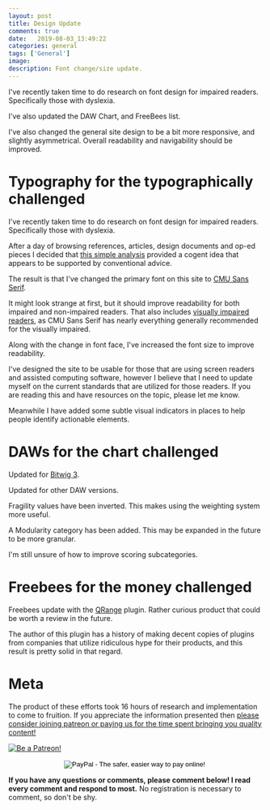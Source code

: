```yaml
---
layout: post
title: Design Update
comments: true
date:   2019-08-03_13:49:22 
categories: general
tags: ['General']
image:
description: Font change/size update.
---
```


I've recently taken time to do research on font design for impaired readers. Specifically those with dyslexia.

I've also updated the DAW Chart, and FreeBees list.

I've also changed the general site design to be a bit more responsive, and slightly asymmetrical. Overall readability and navigability should be improved.

<!--more-->

# Typography for the typographically challenged

I've recently taken time to do research on font design for impaired readers. Specifically those with dyslexia.

After a day of browsing references, articles, design documents and op-ed pieces I decided that [this simple analysis](http://dyslexiahelp.umich.edu/sites/default/files/good_fonts_for_dyslexia_study.pdf) provided a cogent idea that appears to be supported by conventional advice.

The result is that I've changed the primary font on this site to [CMU Sans Serif](https://fontlibrary.org/en/font/cmu-sans-serif).

It might look strange at first, but it should improve readability for both impaired and non-impaired readers. That also includes [visually impaired readers](https://pdfs.semanticscholar.org/39ae/3d2c6b8dabe1082f9fcbd53ccd0260b8f88b.pdf), as CMU Sans Serif has nearly everything generally recommended for the visually impaired.

Along with the change in font face, I've increased the font size to improve readability.

I've designed the site to be usable for those that are using screen readers and assisted computing software, however I believe that I need to update myself on the current standards that are utilized for those readers. If you are reading this and have resources on the topic, please let me know.

Meanwhile I have added some subtle visual indicators in places to help people identify actionable elements.

# DAWs for the chart challenged

Updated for [Bitwig 3](https://www.bitwig.com/en/bitwig-studio/bitwig-studio-3.html).

Updated for other DAW versions.

Fragility values have been inverted. This makes using the weighting system more useful.

A Modularity category has been added. This may be expanded in the future to be more granular.

I'm still unsure of how to improve scoring subcategories.

# Freebees for the money challenged

Freebees update with the [QRange](https://lkjbdsp.wordpress.com/qrange/) plugin. Rather curious product that could be worth a review in the future.

The author of this plugin has a history of making decent copies of plugins from companies that utilize ridiculous hype for their products, and this result is pretty solid in that regard.

# Meta

The product of these efforts took 16 hours of research and implementation to come to fruition. If you appreciate the information presented then <a href="/DonateNow/">please consider joining patreon or paying us for the time spent bringing you quality content!</a>

<a href="https://www.patreon.com/bePatron?u=7465992"> <img class="patreon-button" src="/assets/Patreon.png" alt="Be a Patreon!"></a>

<form style="text-align: center;" action="https://www.paypal.com/cgi-bin/webscr" method="post" target="_top">
<input type="hidden" name="cmd" value="_s-xclick">
<input type="hidden" name="hosted_button_id" value="BR247JAZBTUJJ">
<input type="image" src="https://www.paypalobjects.com/en_US/i/btn/btn_donateCC_LG.gif" border="0" name="submit" alt="PayPal - The safer, easier way to pay online!">
<img alt="" border="0" src="https://www.paypalobjects.com/en_US/i/scr/pixel.gif" width="1" height="1">
</form>

**If you have any questions or comments, please comment below! I read every comment and respond to most.** No registration is necessary to comment, so don't be shy.

